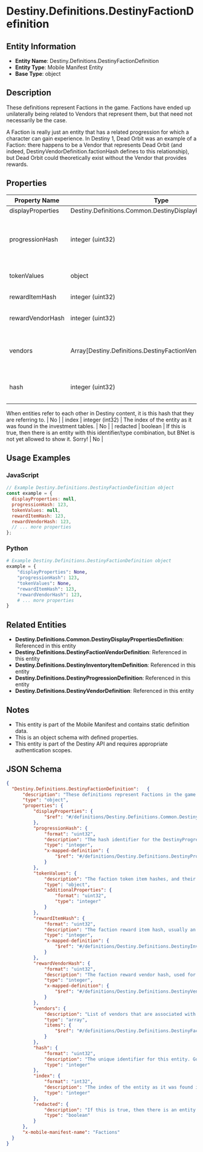 # Destiny.Definitions.DestinyFactionDefinition

## Entity Information
- **Entity Name**: Destiny.Definitions.DestinyFactionDefinition
- **Entity Type**: Mobile Manifest Entity
- **Base Type**: object

## Description
These definitions represent Factions in the game. Factions have ended up unilaterally being related to Vendors that represent them, but that need not necessarily be the case.
A Faction is really just an entity that has a related progression for which a character can gain experience. In Destiny 1, Dead Orbit was an example of a Faction: there happens to be a Vendor that represents Dead Orbit (and indeed, DestinyVendorDefinition.factionHash defines to this relationship), but Dead Orbit could theoretically exist without the Vendor that provides rewards.

## Properties

| Property Name | Type | Description | Required |
|---------------|------|-------------|----------|
| displayProperties | Destiny.Definitions.Common.DestinyDisplayPropertiesDefinition |  | No |
| progressionHash | integer (uint32) | The hash identifier for the DestinyProgressionDefinition that indicates the character's relationship with this faction in terms of experience and levels. | No |
| tokenValues | object | The faction token item hashes, and their respective progression values. | No |
| rewardItemHash | integer (uint32) | The faction reward item hash, usually an engram. | No |
| rewardVendorHash | integer (uint32) | The faction reward vendor hash, used for faction engram previews. | No |
| vendors | Array[Destiny.Definitions.DestinyFactionVendorDefinition] | List of vendors that are associated with this faction. The last vendor that passes the unlock flag checks is the one that should be shown. | No |
| hash | integer (uint32) | The unique identifier for this entity. Guaranteed to be unique for the type of entity, but not globally.
When entities refer to each other in Destiny content, it is this hash that they are referring to. | No |
| index | integer (int32) | The index of the entity as it was found in the investment tables. | No |
| redacted | boolean | If this is true, then there is an entity with this identifier/type combination, but BNet is not yet allowed to show it. Sorry! | No |

## Usage Examples

### JavaScript
```javascript
// Example Destiny.Definitions.DestinyFactionDefinition object
const example = {
  displayProperties: null,
  progressionHash: 123,
  tokenValues: null,
  rewardItemHash: 123,
  rewardVendorHash: 123,
  // ... more properties
};
```

### Python
```python
# Example Destiny.Definitions.DestinyFactionDefinition object
example = {
    "displayProperties": None,
    "progressionHash": 123,
    "tokenValues": None,
    "rewardItemHash": 123,
    "rewardVendorHash": 123,
    # ... more properties
}
```

## Related Entities
- **Destiny.Definitions.Common.DestinyDisplayPropertiesDefinition**: Referenced in this entity
- **Destiny.Definitions.DestinyFactionVendorDefinition**: Referenced in this entity
- **Destiny.Definitions.DestinyInventoryItemDefinition**: Referenced in this entity
- **Destiny.Definitions.DestinyProgressionDefinition**: Referenced in this entity
- **Destiny.Definitions.DestinyVendorDefinition**: Referenced in this entity

## Notes
- This entity is part of the Mobile Manifest and contains static definition data.
- This is an object schema with defined properties.
- This entity is part of the Destiny API and requires appropriate authentication scopes.

## JSON Schema
```json
{
  "Destiny.Definitions.DestinyFactionDefinition":   {
      "description": "These definitions represent Factions in the game. Factions have ended up unilaterally being related to Vendors that represent them, but that need not necessarily be the case.\r\nA Faction is really just an entity that has a related progression for which a character can gain experience. In Destiny 1, Dead Orbit was an example of a Faction: there happens to be a Vendor that represents Dead Orbit (and indeed, DestinyVendorDefinition.factionHash defines to this relationship), but Dead Orbit could theoretically exist without the Vendor that provides rewards.",
      "type": "object",
      "properties": {
          "displayProperties": {
              "$ref": "#/definitions/Destiny.Definitions.Common.DestinyDisplayPropertiesDefinition"
          },
          "progressionHash": {
              "format": "uint32",
              "description": "The hash identifier for the DestinyProgressionDefinition that indicates the character's relationship with this faction in terms of experience and levels.",
              "type": "integer",
              "x-mapped-definition": {
                  "$ref": "#/definitions/Destiny.Definitions.DestinyProgressionDefinition"
              }
          },
          "tokenValues": {
              "description": "The faction token item hashes, and their respective progression values.",
              "type": "object",
              "additionalProperties": {
                  "format": "uint32",
                  "type": "integer"
              }
          },
          "rewardItemHash": {
              "format": "uint32",
              "description": "The faction reward item hash, usually an engram.",
              "type": "integer",
              "x-mapped-definition": {
                  "$ref": "#/definitions/Destiny.Definitions.DestinyInventoryItemDefinition"
              }
          },
          "rewardVendorHash": {
              "format": "uint32",
              "description": "The faction reward vendor hash, used for faction engram previews.",
              "type": "integer",
              "x-mapped-definition": {
                  "$ref": "#/definitions/Destiny.Definitions.DestinyVendorDefinition"
              }
          },
          "vendors": {
              "description": "List of vendors that are associated with this faction. The last vendor that passes the unlock flag checks is the one that should be shown.",
              "type": "array",
              "items": {
                  "$ref": "#/definitions/Destiny.Definitions.DestinyFactionVendorDefinition"
              }
          },
          "hash": {
              "format": "uint32",
              "description": "The unique identifier for this entity. Guaranteed to be unique for the type of entity, but not globally.\r\nWhen entities refer to each other in Destiny content, it is this hash that they are referring to.",
              "type": "integer"
          },
          "index": {
              "format": "int32",
              "description": "The index of the entity as it was found in the investment tables.",
              "type": "integer"
          },
          "redacted": {
              "description": "If this is true, then there is an entity with this identifier/type combination, but BNet is not yet allowed to show it. Sorry!",
              "type": "boolean"
          }
      },
      "x-mobile-manifest-name": "Factions"
  }
}
```
